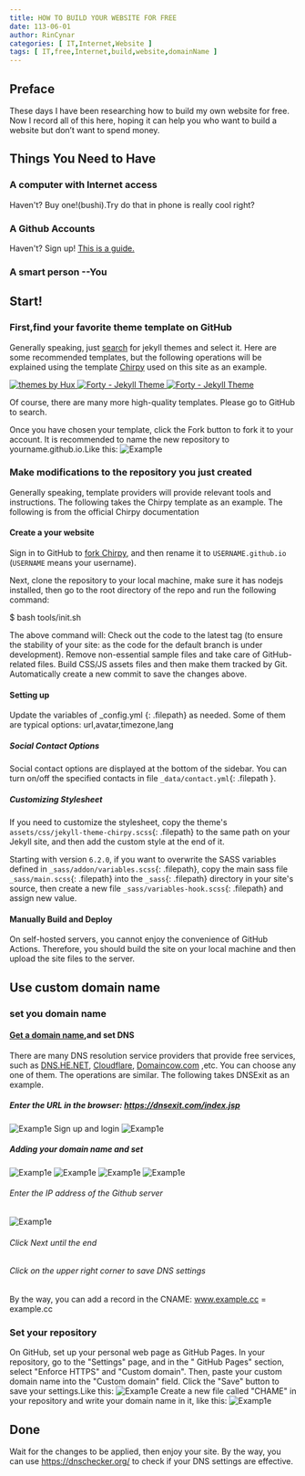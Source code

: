 ```yaml
---
title: HOW TO BUILD YOUR WEBSITE FOR FREE
date: 113-06-01
author: RinCynar
categories: [ IT,Internet,Website ]
tags: [ IT,free,Internet,build,website,domainName ]
---
```


## Preface

These days I have been researching how to build my own website for free. Now I record all of this here, hoping it can
help you who want to build a website but don’t want to spend money.

## Things You Need to Have

### A computer with Internet access

Haven't? Buy one!(bushi).Try do that in phone is really cool right?

### A Github Accounts

Haven't? Sign up!
[This is a guide.](https://rincynar.us.kg/posts/HOW-TO-REGISTER-A-GITHUB-ACCOUNT)

### A smart person --You

## Start!

### First,find your favorite theme template on GitHub

Generally speaking, just [search](https://github.com/search?q=jekyll+themes&type=repositories) for jekyll themes and
select it.
Here are some recommended templates, but the following operations will be explained using the
template [Chirpy](https://github.com/cotes2020/jekyll-theme-chirpy) used on this site as an example.

<a href="https://github.com/Huxpro/huxpro.github.io">
    <img border="0" src="/assets/img/image/image@20240601bywff10.png" alt="themes by Hux" />
</a>
<a href="https://github.com/andrewbanchich/forty-jekyll-theme">
    <img border="0" src="/assets/img/image/image@20240601bywff11.png" alt="Forty - Jekyll Theme" />
</a>
<a href="https://github.com/Simpleyyt/jekyll-theme-next">
    <img border="0" src="/assets/img/image/image@20240601bywff12.png" alt="Forty - Jekyll Theme" />
</a>

Of course, there are many more high-quality templates. Please go to GitHub to search.

Once you have chosen your template, click the Fork button to fork it to your account. It is recommended to name the new
repository to yourname.github.io.Like this:
<img src="/assets/img/image/image@20240601bywff00.png" alt="Examp1e" />

### Make modifications to the repository you just created

Generally speaking, template providers will provide relevant tools and instructions. The following takes the Chirpy
template as an example.
The following is from the official Chirpy documentation

#### Create a your website

Sign in to GitHub to [fork Chirpy](https://github.com/cotes2020/jekyll-theme-chirpy/fork), and then rename it to
`USERNAME.github.io` (`USERNAME` means your username).

Next, clone the repository to your local machine, make sure it has nodejs installed, then go to the root directory of
the repo and run the following command:

$ bash tools/init.sh

The above command will:
Check out the code to the latest tag (to ensure the stability of your site: as the code for the default branch is under
development).
Remove non-essential sample files and take care of GitHub-related files.
Build CSS/JS assets files and then make them tracked by Git.
Automatically create a new commit to save the changes above.

#### Setting up

Update the variables of _config.yml {: .filepath} as needed. Some of them are typical options: url,avatar,timezone,lang

##### Social Contact Options

Social contact options are displayed at the bottom of the sidebar. You can turn on/off the specified contacts in file
`_data/contact.yml`{: .filepath }.

##### Customizing Stylesheet

If you need to customize the stylesheet, copy the theme's `assets/css/jekyll-theme-chirpy.scss`{: .filepath} to the same
path on your Jekyll site, and then add the custom style at the end of it.

Starting with version `6.2.0`, if you want to overwrite the SASS variables defined in `_sass/addon/variables.scss`{:
.filepath}, copy the main sass file `_sass/main.scss`{: .filepath} into the `_sass`{: .filepath} directory in your
site's source, then create a new file `_sass/variables-hook.scss`{: .filepath} and assign new value.

#### Manually Build and Deploy

On self-hosted servers, you cannot enjoy the convenience of GitHub Actions. Therefore, you should build the site on your
local machine and then upload the site files to the server.

## Use custom domain name

### set you domain name

#### [Get a domain name](https://rcva.san.tc/posts/GET-A-FREE-DOMAIN-NAME),and set DNS

There are many DNS resolution service providers that provide free services, such
as [DNS.HE.NET](https://ipv6.he.net/certification/register.php), [Cloudflare](https://cloudflare.com), [Domaincow.com](https://domaincow.com)
,etc. You can choose any one of them. The operations are similar. The following takes DNSExit as an example.

##### Enter the URL in the browser: https://dnsexit.com/index.jsp

<img src="/assets/img/image/image@20240601bywff03.png" alt="Examp1e" />
Sign up and login
<img src="/assets/img/image/image@20240601bywff04.png" alt="Examp1e" />

##### Adding your domain name and set

<img src="/assets/img/image/image@20240601bywff05.png" alt="Examp1e" />
<img src="/assets/img/image/image@20240601bywff06.png" alt="Examp1e" />
<img src="/assets/img/image/image@20240601bywff07.png" alt="Examp1e" />
<img src="/assets/img/image/image@20240601bywff08.png" alt="Examp1e" />

###### Enter the IP address of the Github server

<img src="/assets/img/image/image@20240601bywff09.png" alt="Examp1e" />

###### Click Next until the end

###### Click on the upper right corner to save DNS settings

By the way, you can add a record in the CNAME: www.example.cc = example.cc

### Set your repository

On GitHub, set up your personal web page as GitHub Pages. In your repository, go to the "Settings" page, and in the "
GitHub Pages" section, select "Enforce HTTPS" and "Custom domain". Then, paste your custom domain name into the "Custom
domain" field. Click the "Save" button to save your settings.Like this:
<img src="/assets/img/image/image@20240601bywff01.png" alt="Examp1e" />
Create a new file called "CHAME" in your repository and write your domain name in it, like this:
<img src="/assets/img/image/image@20240601bywff02.png" alt="Examp1e" />

## Done

Wait for the changes to be applied, then enjoy your site.
By the way, you can use https://dnschecker.org/ to check if your DNS settings are effective.
